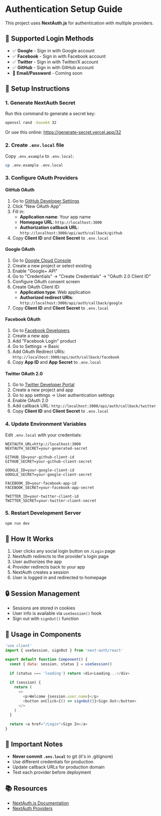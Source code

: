 # Authentication Setup Guide

This project uses **NextAuth.js** for authentication with multiple providers.

## 🚀 Supported Login Methods

- ✅ **Google** - Sign in with Google account
- ✅ **Facebook** - Sign in with Facebook account
- ✅ **Twitter** - Sign in with Twitter/X account
- ✅ **GitHub** - Sign in with GitHub account
- 🔄 **Email/Password** - Coming soon

## 📝 Setup Instructions

### 1. Generate NextAuth Secret

Run this command to generate a secret key:

```bash
openssl rand -base64 32
```

Or use this online: https://generate-secret.vercel.app/32

### 2. Create `.env.local` file

Copy `.env.example` to `.env.local`:

```bash
cp .env.example .env.local
```

### 3. Configure OAuth Providers

#### **GitHub OAuth**

1. Go to [GitHub Developer Settings](https://github.com/settings/developers)
2. Click "New OAuth App"
3. Fill in:
   - **Application name**: Your app name
   - **Homepage URL**: `http://localhost:3000`
   - **Authorization callback URL**: `http://localhost:3000/api/auth/callback/github`
4. Copy **Client ID** and **Client Secret** to `.env.local`

#### **Google OAuth**

1. Go to [Google Cloud Console](https://console.cloud.google.com/)
2. Create a new project or select existing
3. Enable "Google+ API"
4. Go to "Credentials" → "Create Credentials" → "OAuth 2.0 Client ID"
5. Configure OAuth consent screen
6. Create OAuth Client ID:
   - **Application type**: Web application
   - **Authorized redirect URIs**: `http://localhost:3000/api/auth/callback/google`
7. Copy **Client ID** and **Client Secret** to `.env.local`

#### **Facebook OAuth**

1. Go to [Facebook Developers](https://developers.facebook.com/)
2. Create a new app
3. Add "Facebook Login" product
4. Go to Settings → Basic
5. Add OAuth Redirect URIs: `http://localhost:3000/api/auth/callback/facebook`
6. Copy **App ID** and **App Secret** to `.env.local`

#### **Twitter OAuth 2.0**

1. Go to [Twitter Developer Portal](https://developer.twitter.com/en/portal/dashboard)
2. Create a new project and app
3. Go to app settings → User authentication settings
4. Enable OAuth 2.0
5. Add callback URL: `http://localhost:3000/api/auth/callback/twitter`
6. Copy **Client ID** and **Client Secret** to `.env.local`

### 4. Update Environment Variables

Edit `.env.local` with your credentials:

```env
NEXTAUTH_URL=http://localhost:3000
NEXTAUTH_SECRET=your-generated-secret

GITHUB_ID=your-github-client-id
GITHUB_SECRET=your-github-client-secret

GOOGLE_ID=your-google-client-id
GOOGLE_SECRET=your-google-client-secret

FACEBOOK_ID=your-facebook-app-id
FACEBOOK_SECRET=your-facebook-app-secret

TWITTER_ID=your-twitter-client-id
TWITTER_SECRET=your-twitter-client-secret
```

### 5. Restart Development Server

```bash
npm run dev
```

## 🎯 How It Works

1. User clicks any social login button on `/Login` page
2. NextAuth redirects to the provider's login page
3. User authorizes the app
4. Provider redirects back to your app
5. NextAuth creates a session
6. User is logged in and redirected to homepage

## 🔒 Session Management

- Sessions are stored in cookies
- User info is available via `useSession()` hook
- Sign out with `signOut()` function

## 📱 Usage in Components

```javascript
'use client'
import { useSession, signOut } from 'next-auth/react'

export default function Component() {
  const { data: session, status } = useSession()
  
  if (status === 'loading') return <div>Loading...</div>
  
  if (session) {
    return (
      <>
        <p>Welcome {session.user.name}</p>
        <button onClick={() => signOut()}>Sign Out</button>
      </>
    )
  }
  
  return <a href="/Login">Sign In</a>
}
```

## 🚨 Important Notes

- **Never commit `.env.local`** to git (it's in .gitignore)
- Use different credentials for production
- Update callback URLs for production domain
- Test each provider before deployment

## 📚 Resources

- [NextAuth.js Documentation](https://next-auth.js.org/)
- [NextAuth Providers](https://next-auth.js.org/providers/)
